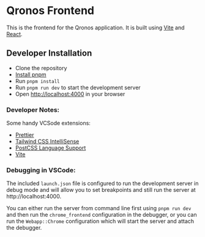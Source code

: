 # Qronos Frontend

This is the frontend for the Qronos application. It is built using [Vite](https://vitejs.dev) and [React](https://reactjs.org).

## Developer Installation

- Clone the repository
- [Install pnpm](https://pnpm.io/installation)
- Run `pnpm install`
- Run `pnpm run dev` to start the development server
- Open [http://localhost:4000](http://localhost:4000) in your browser

### Developer Notes:

Some handy VCSode extensions:

- [Prettier](https://marketplace.visualstudio.com/items?itemName=esbenp.prettier-vscode)
- [Tailwind CSS IntelliSense](https://marketplace.visualstudio.com/items?itemName=bradlc.vscode-tailwindcss)
- [PostCSS Language Support](https://marketplace.visualstudio.com/items?itemName=csstools.postcss)
- [Vite](https://marketplace.visualstudio.com/items?itemName=antfu.vite)

### Debugging in VSCode:

The included `launch.json` file is configured to run the development server in debug mode and will allow you to set breakpoints and still run the server at http://localhost:4000.

You can either run the server from command line first using `pnpm run dev` and then run the `chrome_frontend` configuration in the debugger, or you can run the `Webapp::Chrome` configuration which will start the server and attach the debugger.
